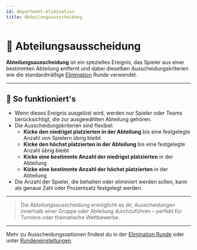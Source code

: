 ```yaml
---
id: department-elimination
title: Abteilungsausscheidung
---
```


# 🏢 Abteilungsausscheidung

**Abteilungsausscheidung** ist ein spezielles Ereignis, das Spieler aus einer bestimmten Abteilung entfernt und dabei dieselben Ausscheidungskriterien wie die standardmäßige [Elimination](050-elimination.md) Runde verwendet.

---

## 📝 So funktioniert's

- Wenn dieses Ereignis ausgelöst wird, werden nur Spieler oder Teams berücksichtigt, die zur ausgewählten Abteilung gehören.
- Die Ausscheidungskriterien sind flexibel:
    - **Kicke den niedrigst platzierten in der Abteilung** bis eine festgelegte Anzahl von Spielern übrig bleibt
    - **Kicke den höchst platzierten in der Abteilung** bis eine festgelegte Anzahl übrig bleibt
    - **Kicke eine bestimmte Anzahl der niedrigst platzierten** in der Abteilung
    - **Kicke eine bestimmte Anzahl der höchst platzierten** in der Abteilung
- Die Anzahl der Spieler, die behalten oder eliminiert werden sollen, kann als genaue Zahl oder Prozentsatz festgelegt werden.

---

> Die Abteilungsausscheidung ermöglicht es dir, Ausscheidungen innerhalb einer Gruppe oder Abteilung durchzuführen – perfekt für Turniere oder thematische Wettbewerbe.

---

Mehr zu Ausscheidungsoptionen findest du in der [Elimination Runde](050-elimination.md) oder unter [Rundeneinstellungen](../editor/008-round-options.md).
